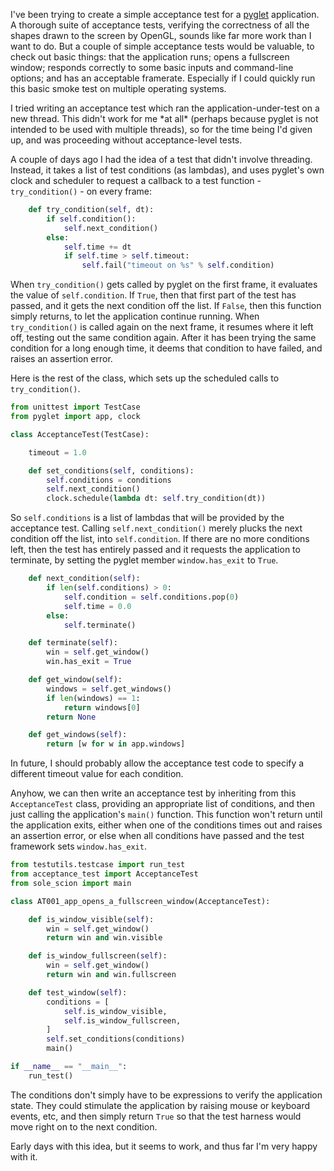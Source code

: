 <!--
.. title: Acceptance testing a pyglet application
.. slug: acceptance-testing-a-pyglet-application
.. date: 2008-07-04 17:30:58-05:00
.. tags: geek,software,python,testing,graphics,pyglet
-->


I've been trying to create a simple acceptance test for a
[pyglet](http://pyglet.org/) application. A thorough suite of acceptance
tests, verifying the correctness of all the shapes drawn to the screen
by OpenGL, sounds like far more work than I want to do. But a couple of
simple acceptance tests would be valuable, to check out basic things:
that the application runs; opens a fullscreen window; responds correctly
to some basic inputs and command-line options; and has an acceptable
framerate. Especially if I could quickly run this basic smoke test on
multiple operating systems.

I tried writing an acceptance test which ran the application-under-test
on a new thread. This didn't work for me \*at all\* (perhaps because
pyglet is not intended to be used with multiple threads), so for the
time being I'd given up, and was proceeding without acceptance-level
tests.

A couple of days ago I had the idea of a test that didn't involve
threading. Instead, it takes a list of test conditions (as lambdas), and
uses pyglet's own clock and scheduler to request a callback to a test
function - `try_condition()` - on every frame:

``` python
    def try_condition(self, dt):
        if self.condition():
            self.next_condition()
        else:
            self.time += dt
            if self.time > self.timeout:
                self.fail("timeout on %s" % self.condition)
```

When `try_condition()` gets called by pyglet on the first frame, it
evaluates the value of `self.condition`. If `True`, then that first part
of the test has passed, and it gets the next condition off the list. If
`False`, then this function simply returns, to let the application
continue running. When `try_condition()` is called again on the next
frame, it resumes where it left off, testing out the same condition
again. After it has been trying the same condition for a long enough
time, it deems that condition to have failed, and raises an assertion
error.

Here is the rest of the class, which sets up the scheduled calls to
`try_condition()`.

``` python
from unittest import TestCase
from pyglet import app, clock

class AcceptanceTest(TestCase):

    timeout = 1.0

    def set_conditions(self, conditions):
        self.conditions = conditions
        self.next_condition()
        clock.schedule(lambda dt: self.try_condition(dt))
```

So `self.conditions` is a list of lambdas that will be provided by the
acceptance test. Calling `self.next_condition()` merely plucks the next
condition off the list, into `self.condition`. If there are no more
conditions left, then the test has entirely passed and it requests the
application to terminate, by setting the pyglet member `window.has_exit`
to `True`.

``` python
    def next_condition(self):
        if len(self.conditions) > 0:
            self.condition = self.conditions.pop(0)
            self.time = 0.0
        else:
            self.terminate()

    def terminate(self):
        win = self.get_window()
        win.has_exit = True

    def get_window(self):
        windows = self.get_windows()
        if len(windows) == 1:
            return windows[0]
        return None

    def get_windows(self):
        return [w for w in app.windows]
```

In future, I should probably allow the acceptance test code to specify a
different timeout value for each condition.

Anyhow, we can then write an acceptance test by inheriting from this
`AcceptanceTest` class, providing an appropriate list of conditions, and
then just calling the application's `main()` function. This function
won't return until the application exits, either when one of the
conditions times out and raises an assertion error, or else when all
conditions have passed and the test framework sets `window.has_exit`.

``` python
from testutils.testcase import run_test
from acceptance_test import AcceptanceTest
from sole_scion import main

class AT001_app_opens_a_fullscreen_window(AcceptanceTest):

    def is_window_visible(self):
        win = self.get_window()
        return win and win.visible

    def is_window_fullscreen(self):
        win = self.get_window()
        return win and win.fullscreen

    def test_window(self):
        conditions = [
            self.is_window_visible,
            self.is_window_fullscreen,
        ]
        self.set_conditions(conditions)
        main()

if __name__ == "__main__":
    run_test()
```

The conditions don't simply have to be expressions to verify the
application state. They could stimulate the application by raising mouse
or keyboard events, etc, and then simply return `True` so that the test
harness would move right on to the next condition.

Early days with this idea, but it seems to work, and thus far I'm very
happy with it.
